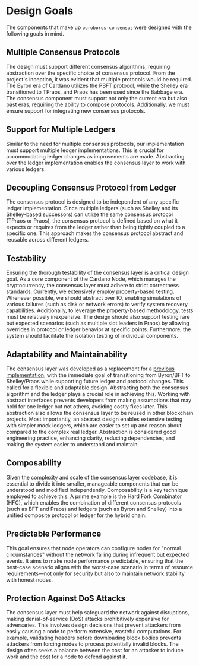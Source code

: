# Design Goals

The components that make up `ouroboros-consensus` were designed with the following goals in mind.

## Multiple Consensus Protocols

The design must support different consensus algorithms, requiring abstraction over the specific choice of consensus protocol.
From the project's inception, it was evident that multiple protocols would be required.
The Byron era of Cardano utilizes the PBFT protocol, while the Shelley era transitioned to TPraos, and Praos has been used since the Babbage era.
The consensus component must support not only the current era but also past eras, requiring the ability to compose protocols.
Additionally, we must ensure support for integrating new consensus protocols.

## Support for Multiple Ledgers

Similar to the need for multiple consensus protocols, our implementation must support multiple ledger implementations.
This is crucial for accommodating ledger changes as improvements are made.
Abstracting over the ledger implementation enables the consensus layer to work with various ledgers.

## Decoupling Consensus Protocol from Ledger

The consensus protocol is designed to be independent of any specific ledger implementation.
Since multiple ledgers (such as Shelley and its Shelley-based successors) can utilize the same consensus protocol (TPraos or Praos), the consensus protocol is defined based on what it expects or requires from the ledger rather than being tightly coupled to a specific one.
This approach makes the consensus protocol abstract and reusable across different ledgers.

## Testability

Ensuring the thorough testability of the consensus layer is a critical design goal.
As a core component of the Cardano Node, which manages the cryptocurrency, the consensus layer must adhere to strict correctness standards.
Currently, we extensively employ property-based testing.
Whenever possible, we should abstract over IO, enabling simulations of various failures (such as disk or network errors) to verify system recovery capabilities.
Additionally, to leverage the property-based methodology, tests must be relatively inexpensive.
The design should also support testing rare but expected scenarios (such as multiple slot leaders in Praos) by allowing overrides in protocol or ledger behavior at specific points.
Furthermore, the system should facilitate the isolation testing of individual components.

## Adaptability and Maintainability

The consensus layer was developed as a replacement for a [previous implementation](https://github.com/input-output-hk/cardano-sl), with the immediate goal of transitioning from Byron/BFT to Shelley/Praos while supporting future ledger and protocol changes.
This called for a flexible and adaptable design.
Abstracting both the consensus algorithm and the ledger plays a crucial role in achieving this.
Working with abstract interfaces prevents developers from making assumptions that may hold for one ledger but not others, avoiding costly fixes later.
This abstraction also allows the consensus layer to be reused in other blockchain projects.
Most importantly, an abstract design enables extensive testing with simpler mock ledgers, which are easier to set up and reason about compared to the complex real ledger.
Abstraction is considered good engineering practice, enhancing clarity, reducing dependencies, and making the system easier to understand and maintain.

## Composability

Given the complexity and scale of the consensus layer codebase, it is essential to divide it into smaller, manageable components that can be understood and modified independently.
Composability is a key technique employed to achieve this.
A prime example is the Hard Fork Combinator (HFC), which enables the combination of different consensus protocols (such as BFT and Praos) and ledgers (such as Byron and Shelley) into a unified composite protocol or ledger for the hybrid chain.

## Predictable Performance

This goal ensures that node operators can configure nodes for "normal circumstances" without the network failing during infrequent but expected events.
It aims to make node performance predictable, ensuring that the best-case scenario aligns with the worst-case scenario in terms of resource requirements—not only for security but also to maintain network stability with honest nodes.

## Protection Against DoS Attacks

The consensus layer must help safeguard the network against disruptions, making denial-of-service (DoS) attacks prohibitively expensive for adversaries.
This involves design decisions that prevent attackers from easily causing a node to perform extensive, wasteful computations.
For example, validating headers before downloading block bodies prevents attackers from forcing nodes to process potentially invalid blocks.
The design often seeks a balance between the cost for an attacker to induce work and the cost for a node to defend against it.
